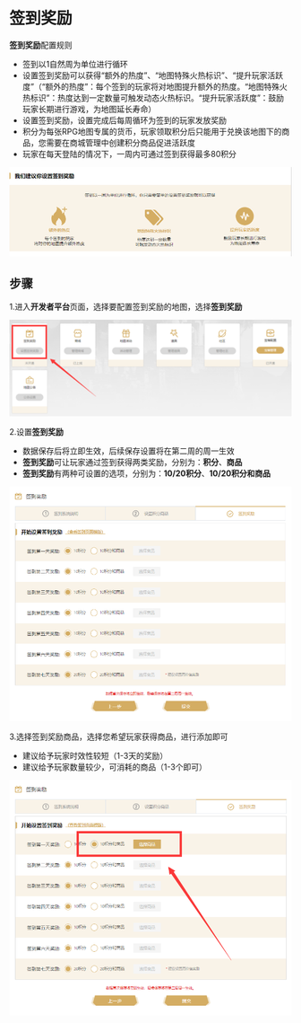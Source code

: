 
# 签到奖励

**签到奖励**配置规则
- 签到以1自然周为单位进行循环
- 设置签到奖励可以获得“额外的热度”、“地图特殊火热标识”、“提升玩家活跃度”（“额外的热度”：每个签到的玩家将对地图提升额外的热度。“地图特殊火热标识”：热度达到一定数量可触发动态火热标识。“提升玩家活跃度”：鼓励玩家长期进行游戏，为地图延长寿命）
- 设置签到奖励，设置完成后每周循环为签到的玩家发放奖励
- 积分为每张RPG地图专属的货币，玩家领取积分后只能用于兑换该地图下的商品，您需要在商城管理中创建积分商品促进活跃度
- 玩家在每天登陆的情况下，一周内可通过签到获得最多80积分
 
![P-6-1](./pic/P-6-1.png)

## 步骤

1.进入**开发者平台**页面，选择要配置签到奖励的地图，选择**签到奖励**
 
![P-6-2](./pic/P-6-2.png)

2.设置**签到奖励**
- 数据保存后将立即生效，后续保存设置将在第二周的周一生效
- **签到奖励**可让玩家通过签到获得两类奖励，分别为：**积分**、**商品**
- **签到奖励**有两种可设置的选项，分别为：**10/20积分**、**10/20积分和商品**

 
![P-6-3](./pic/P-6-3.png)

3.选择签到奖励商品，选择您希望玩家获得商品，进行添加即可
- 建议给予玩家时效性较短（1-3天的奖励）
- 建议给予玩家数量较少，可消耗的商品（1-3个即可）
 
![P-6-4](./pic/P-6-4.png)